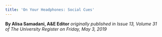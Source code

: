 ```yaml
---
title: 'On Your Headphones: Social Cues'
---
```


**By Alisa Samadani, A&E Editor** _originally published in Issue 13, Volume 31 of The University Register on Friday, May 3, 2019_